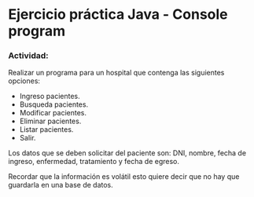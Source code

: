 # Ejercicio práctica Java - Console program

### Actividad:
Realizar un programa para un hospital que contenga las siguientes opciones:

* Ingreso pacientes.
* Busqueda pacientes.
* Modificar pacientes.
* Eliminar pacientes.
* Listar pacientes.
* Salir.

Los datos que se deben solicitar del paciente son:
DNI, nombre, fecha de ingreso, enfermedad, tratamiento y fecha de egreso.

Recordar que la información es volátil esto quiere decir que no hay  que guardarla
en una base de datos.

